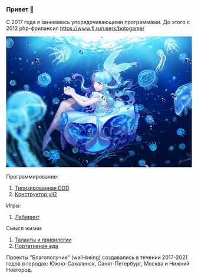 ### Привет 👋

С 2017 года я занимаюсь упорядочивающими программами. До этого с 2012 php-фрилансил https://www.fl.ru/users/botogame/

![](./f2f569fa03ec3c440b85b28c1a9bfb99d52ef044r1-1920-1356v2_uhq.jpg)

Программирование:
1. <a href="/dominic-of-russia/code.well-being">Типизированная DDD</a>
2. <a href="/dominic-of-russia/yii2.well-being">Конструктор yii2</a>

Игры:
1. <a href="/dominic-of-russia/game.well-being">Лабиринт</a>

Смысл жизни:
1. <a href="/dominic-of-russia/cradle.well-being">Таланты и привилегии</a>
2. <a href="/requirement.well-being">Портативная еда</a>

Проекты "Благополучие" (well-being) создавались в течении 2017-2021 годов в городах: Южно-Сахалинск, Санкт-Петербург, Москва и Нижний Новгород.
